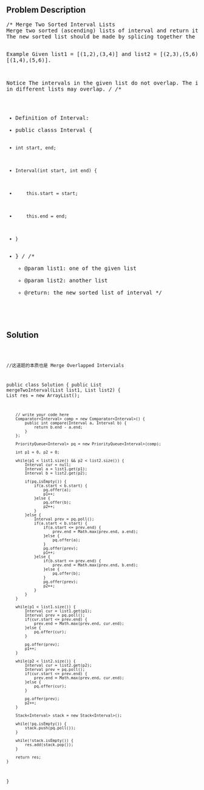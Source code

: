 <!--
<style>
  body { font-family: Arial, sans-serif; }
  .container { max-width: 100%; margin: auto; padding: 20px; }
  .comment-block { background-color: #f9f9f9; padding: 10px; border-left: 5px solid #ccc; max-width: 500px; margin: auto; word-wrap: break-word; white-space: pre-wrap; }
  .code-block { background-color: #f4f4f4; padding: 10px; border: 1px solid #ddd; }
</style>
-->

<div class='container'>
<h2>Problem Description</h2>
<div class='comment-block'>
<pre>
/* Merge Two Sorted Interval Lists
Merge two sorted (ascending) lists of interval and return it as a new sorted list. 
The new sorted list should be made by splicing together the intervals of the two lists and sorted in ascending order.

Example
Given list1 = [(1,2),(3,4)] and list2 = [(2,3),(5,6)], return [(1,4),(5,6)].

Notice
The intervals in the given list do not overlap.
The intervals in different lists may overlap.
*/
/**
 * Definition of Interval:
 * public classs Interval {
 *     int start, end;
 *     Interval(int start, int end) {
 *         this.start = start;
 *         this.end = end;
 *     }
 * }
 */
    /**
     * @param list1: one of the given list
     * @param list2: another list
     * @return: the new sorted list of interval
     */
</pre>
</div>

<h2>Solution</h2>
<div class='code-block'>
<pre><code class='language-java'>


//这道题的本质也是 Merge Overlapped Intervials

public class Solution {
    public List<Interval> mergeTwoInterval(List<Interval> list1, List<Interval> list2) {
        List<Interval> res = new ArrayList<Interval>();
        
        // write your code here
        Comparator<Interval> comp = new Comparator<Interval>() {
            public int compare(Interval a, Interval b) {
                return b.end - a.end;
            }
        };
        
        PriorityQueue<Interval> pq = new PriorityQueue<Interval>(comp);
        
        int p1 = 0, p2 = 0;
        
        while(p1 < list1.size() && p2 < list2.size()) {
            Interval cur = null;
            Interval a = list1.get(p1);
            Interval b = list2.get(p2);
            
            if(pq.isEmpty()) {
                if(a.start < b.start) {
                    pq.offer(a);
                    p1++;
                }else {
                    pq.offer(b);
                    p2++;
                }
            }else {
                Interval prev = pq.poll();
                if(a.start < b.start) {
                    if(a.start <= prev.end) {
                        prev.end = Math.max(prev.end, a.end);
                    }else {
                        pq.offer(a);
                    }
                    pq.offer(prev);
                    p1++;
                }else {
                    if(b.start <= prev.end) {
                        prev.end = Math.max(prev.end, b.end);
                    }else {
                        pq.offer(b);
                    }
                    pq.offer(prev);
                    p2++;                   
                }
            }
        }
        
        while(p1 < list1.size()) {
            Interval cur = list1.get(p1);
            Interval prev = pq.poll();
            if(cur.start <= prev.end) {
                prev.end = Math.max(prev.end, cur.end);
            }else {
                pq.offer(cur);
            }
            
            pq.offer(prev);
            p1++;
        }
        
        while(p2 < list2.size()) {
            Interval cur = list2.get(p2);
            Interval prev = pq.poll();
            if(cur.start <= prev.end) {
                prev.end = Math.max(prev.end, cur.end);
            }else {
                pq.offer(cur);
            }
            
            pq.offer(prev);
            p2++;
        }       
        
        Stack<Interval> stack = new Stack<Interval>();
        
        while(!pq.isEmpty()) {
            stack.push(pq.poll());
        }
        
        while(!stack.isEmpty()) {
            res.add(stack.pop());
        }
        
        return res;
    }
}</code></pre>
</div>
</div>
